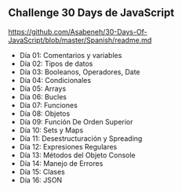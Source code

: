 ## Challenge 30 Days de JavaScript
https://github.com/Asabeneh/30-Days-Of-JavaScript/blob/master/Spanish/readme.md

- Día 01: Comentarios y variables
- Día 02: Tipos de datos
- Día 03: Booleanos, Operadores, Date
- Día 04: Condicionales
- Día 05: Arrays
- Día 06: Bucles
- Día 07: Funciones
- Día 08: Objetos
- Día 09: Función De Orden Superior
- Día 10: Sets y Maps
- Día 11: Desestructuración y Spreading
- Día 12: Expresiones Regulares
- Día 13: Métodos del Objeto Console
- Día 14: Manejo de Errores
- Día 15: Clases
- Día 16: JSON